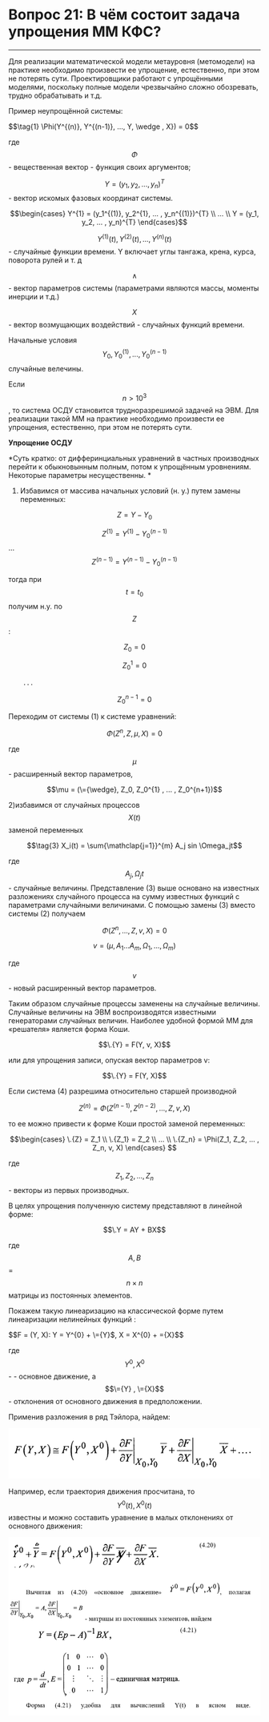 # Вопрос 21: В чём состоит задача упрощения ММ КФС?
___

Для реализации математической модели метауровня (метомодели) на практике необходимо произвести ее упрощение, естественно, при этом не потерять сути.  Проектировщики работают с упрощёнными моделями, поскольку полные модели чрезвычайно сложно обозревать, трудно обрабатывать и т.д.

Пример неупрощённой системы:

$$\tag{1} \Phi(Y^{(n)}, Y^{(n-1)}, ..., Y, \wedge , X}) = 0$$

где $$\Phi$$ - вещественная вектор - функция своих аргументов; 

$$Y = (y_1, y_2, ... , y_n)^{T}$$  - вектор искомых фазовых координат системы.

$$\begin{cases}
   Y^{1} = (y_1^{(1)}, y_2^{1}, ... , y_n^{(1)})^{T} \\
   				...			\\
   Y = (y_1, y_2, ... , y_n)^{T}
\end{cases}$$


$$Y^{(1)}(t), Y^{(2)}(t), ... , Y^{(n)}(t)$$ - случайные функции времени. Y  включает углы тангажа, крена, курса, поворота рулей и т. д

$$\wedge$$ - вектор параметров системы (параметрами являются массы, моменты инерции и т.д.)

$$X$$ - вектор возмущающих воздействий - случайных функций времени.

Начальные условия $$Y_0 , Y_0^{(1)} , ... , Y_0^{(n-1)}$$ случайные велечины.

Если $$n > 10^3$$, то система ОСДУ становится трудноразрешимой задачей на ЭВМ.
Для реализации такой ММ на практике необходимо произвести ее упрощения, естественно, при этом не потерять сути.

**Упрощение ОСДУ**

*Суть кратко: от дифферинциальных уравнений в частных производных перейти к обыкновынным полным, потом к упрощённым уровнениям. Некоторые параметры несущественны. *

1. Избавимся от массива начальных условий (н. у.) путем замены переменных:

$$Z = Y - Y_0$$

$$Z^{(1)} = Y^{(1)} - Y_0^{(n-1)}$$
			...
$$Z^{(n-1)} = Y^{(n-1)} - Y_0^{(n-1)}$$

тогда при $$t = t_0$$ получим н.у. по $$Z$$:

$$Z_0 = 0$$

$$Z_0^{1} = 0$$

		...

$$Z_0^{n-1} = 0$$

Переходим от системы (1) к системе уравнений: 

$$\tag{2} \Phi(Z^{n}, Z, \mu, X) = 0$$

где $$\mu$$ - расширенный вектор параметров, 

$$\mu = (\={\wedge}, Z_0, Z_0^{1} , ... , Z_0^{n+1})$$

2)избавимся от случайных процессов $$X(t)$$ заменой переменных

$$\tag{3} X_i(t) = \sum{\mathclap{j=1}}^{m} A_j sin \Omega_jt$$

где $$A_j , \Omega_jt$$ - случайные величины. Представление (3) выше основано на известных разложениях случайного процесса на сумму известных функций с параметрами случайными величинами. С помощью замены (3) вместо системы (2) получаем	

$$\tag{4} \Phi(Z^{n}, ... , Z, v, X) = 0$$

$$v = (\mu , A_1 ... A_m, \Omega_1, ... , \Omega_m)$$

где $$v$$ - новый расширенный вектор параметров.

Таким образом случайные процессы заменены на случайные величины. Случайные величины на ЭВМ воспроизводятся известными генераторами случайных величин.
Наиболее удобной формой ММ для «решателя» является форма Коши.

$$\.{Y} = F(Y, v, X)$$

или для упрощения записи, опуская вектор параметров v:

$$\.{Y} = F(Y, X)$$

Если система (4) разрешима относительно старшей производной

$$Z^{(n)} = \Phi (Z^{(n-1)}, Z^{(n-2)}, ... , Z, v, X)$$

то ее можно привести к форме Коши простой заменой переменных:

$$\begin{cases}
   \.{Z} = Z_1 \\
   \.{Z_1} = Z_2 \\
   ... \\
   \.{Z_n} = \Phi(Z_1, Z_2, ... , Z_n, v, X)
\end{cases} $$

где $$Z_1, Z_2, ... , Z_n$$ - векторы из первых производных.

В целях упрощения полученную систему представляют в линейной форме:	

$$\.Y = AY + BX$$

где $$A, B$$ = $$n × n$$ матрицы из постоянных элементов.

Покажем такую линеаризацию на классической форме путем линеаризации нелинейных функций :

$$F = (Y, X): Y = Y^{0} + \={Y}$,  X = X^{0} + \={X}$$

где $$Y^{0}, X^{0}$$ -  - основное движение, а $$\={Y} , \={X}$$ - отклонения от основного движения в предположении.

Применив разложения в ряд Тэйлора, найдем: 

![formula](../resources/imgs/21-1.png)


Например, если траектория движения  просчитана, то $$Y^{0}(t),  X^{0}(t)$$  известны и можно составить уравнение в малых отклонениях от основного движения:	

![formula](../resources/imgs/21-2.png)